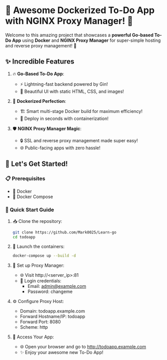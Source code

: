 # 🚀 Awesome Dockerized To-Do App with NGINX Proxy Manager! 🎯

Welcome to this amazing project that showcases a **powerful Go-based To-Do App** using **Docker** and **NGINX Proxy Manager** for super-simple hosting and reverse proxy management! 🌟

## ✨ Incredible Features

1. 🔥 **Go-Based To-Do App**:
   - ⚡️ Lightning-fast backend powered by Gin!
   - 🎨 Beautiful UI with static HTML, CSS, and images!

2. 🐳 **Dockerized Perfection**:
   - 🏗️ Smart multi-stage Docker build for maximum efficiency!
   - 🚀 Deploy in seconds with containerization!

3. 🛡️ **NGINX Proxy Manager Magic**:
   - 🔒 SSL and reverse proxy management made super easy!
   - 🌐 Public-facing apps with zero hassle!

## 🚀 Let's Get Started!

### 📋 Prerequisites
- 🐳 Docker
- 🔧 Docker Compose

### 🎯 Quick Start Guide

1. 📥 Clone the repository:
   ```bash
   git clone https://github.com/Mark0025/Learn-go
   cd todoapp
   ```

2. 🚀 Launch the containers:
   ```bash
   docker-compose up --build -d
   ```

3. 🔧 Set up Proxy Manager:
   - 🌐 Visit http://<server_ip>:81
   - 🔑 Login credentials:
     - Email: admin@example.com
     - Password: changeme

4. ⚙️ Configure Proxy Host:
   - Domain: todoapp.example.com
   - Forward Hostname/IP: todoapp
   - Forward Port: 8080
   - Scheme: http

5. 🎉 Access Your App:
   - 🌐 Open your browser and go to http://todoapp.example.com
   - ✨ Enjoy your awesome new To-Do App!
